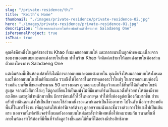 ```yaml
---
slug: "/private-residence/th/"
title: "Keith’s Home"
thumbnail: "./images/private-residence/private-residence-02.jpg"
hero: "./images/private-residence/private-residence-01.jpg"
description: "โปรเจคตกแต่งภายในห้องพักส่วนตัวโครงการ Saladaeng One"
isPersonalProject: true
isThai: true
---
```


คุณคีธคือหนึ่งในลูกค้าของร้าน Khao ที่ผมเคยออกแบบให้
และกลายมาเป็นลูกค้าของผมเนื่องจากชอบงานออกแบบและตกแต่งภายในที่ผม
ทำในร้าน Khao จึงติดต่อเข้ามาให้ตกแต่งภายในห้องส่วนตัวของโครงการ
Saladaeng One

แต่เดิมห้องนี้เป็นห้องเปล่าที่ยังไม่มีการออกแบบและตกแต่งภายใน
คุณคีธจึงให้ผมออกแบบให้ทั้งหมดและให้ออกแบบในสไตล์ที่ผมถนัด
รวมถึงให้โอกาสในการทดลองอะไรใหม่ๆ ในการออกแบบห้องนี้ร่วมกัน
บนพื้นที่ขนาดประมาณ 50 ตารางเมตร
ถูกออกแบบให้ดูกว้างและใช้พื้นที่ได้เกิดประโยชน์สูงสุด จากผนังสีขาวโล่งๆ
ได้ถูกเปลี่ยนให้เป็นผนังไม้ที่มีแพทเทิร์นเป็นแนวตั้งที่ช่วยทำให้ห้องมีรายละเอียด
และดูมีน้ำหนักมากขึ้น มีการซ่อนปลั๊กไว้ในหลายจุด
ทำให้ทั้งห้องดูต่อเนื่องกันมากขึ้น
ส่วนครัวบิวท์อินตกแต่งให้เป็นสีขาวและใช้ส่วนหนึ่งของเคาท์เตอร์เป็นโต๊ะอาหาร
ไปในตัวเพื่อการประหยัดพื้นที่ในการใช้งาน เพิ่มลูกเล่นให้เฟอร์นิเจอร์ต่างๆ
ดูลอยจากผนังและชั้นวางด้วยการใช้แสงไฟเป็นเส้นตรง
นอกจากนี้เฟอร์นิเจอร์ทั้งหมดยังออกแบบใหม่และสั่งทำพิเศษเพื่อให้เหมาะสมกับ
ขนาดพื้นที่ภายในห้อง
ทำให้ห้องที่มีพื้นที่จำกัดดูกว้างขึ้นและใช้พื้นที่ได้อย่างมีประสิทธิภาพ
